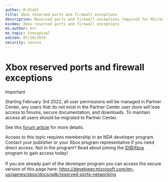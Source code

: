 ```yaml
---
author: M-Stahl
title: Xbox reserved ports and firewall exceptions
description: Reserved ports and firewall exceptions required for Microsoft Game Development Kit (GDK) titles running on an Xbox console.
kindex: Xbox reserved ports and firewall exceptions
ms.author: orr
ms.topic: conceptual
edited: 07/19/2019
security: secure
---
```


# Xbox reserved ports and firewall exceptions
> [!IMPORTANT]
> Starting February 3rd 2022, all user permissions will be managed in Partner Center, any users that do not exist in the Partner Center user store will lose access to forums, secure documentation, and downloads. To maintain access all users should be migrated to Partner Center. <p></p>See this <a href="https://forums.xboxlive.com/articles/132187/breaking-change-user-access-for-forums-secure-docu.html">forum article</a> for more details.  

 Access to this topic requires membership in an NDA developer program. Contact your publisher or your Xbox program representative if you need direct access. Not in the program? Read about joining the <a href="https://www.xbox.com/Developers/id">ID@Xbox</a> program to gain access today!  <br/><br/>If you are already part of the developer program you can access the secure version of this page here: <a target="_blank" href="https://developer.microsoft.com/en-us/games/xbox/docs/gdk/reserved-ports-networking">https://developer.microsoft.com/en-us/games/xbox/docs/gdk/reserved-ports-networking</a>